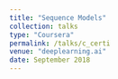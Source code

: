 ```yaml
---
title: "Sequence Models"
collection: talks
type: "Coursera"
permalink: /talks/c_certi
venue: "deeplearning.ai"
date: September 2018
---
```

